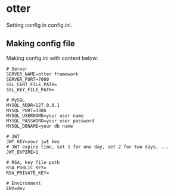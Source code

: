 ﻿# otter
Setting config in config.ini.  

## Making config file
Making config.ini with content below:  
```
# Server
SERVER_NAME=otter framework
SERVER_PORT=7000
SSL_CERT_FILE_PATH=
SSL_KEY_FILE_PATH=

# MySQL
MYSQL_ADDR=127.0.0.1
MYSQL_PORT=3306
MYSQL_USERNAME=your user name
MYSQL_PASSWORD=your user password
MYSQL_DBNAME=your db name

# JWT
JWT_KEY=your jwt key
# JWT expire time, set 1 for one day, set 2 for two days, ...
JWT_EXPIRE=1

# RSA, key file path
RSA_PUBLIC_KEY=
RSA_PRIVATE_KEY=

# Environment
ENV=dev
```
